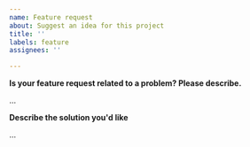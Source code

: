 ```yaml
---
name: Feature request
about: Suggest an idea for this project
title: ''
labels: feature
assignees: ''

---
```


**Is your feature request related to a problem? Please describe.**

...

**Describe the solution you'd like**

...
